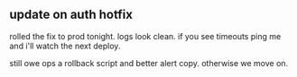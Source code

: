 ## update on auth hotfix

rolled the fix to prod tonight. logs look clean. if you see timeouts ping me and i'll watch the next deploy.

still owe ops a rollback script and better alert copy. otherwise we move on.
